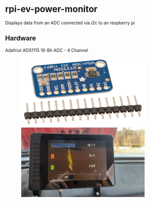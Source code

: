 # rpi-ev-power-monitor

Displays data from an ADC connected via i2c to an respberry pi

## Hardware
Adafriut ADS1115 16-Bit ADC - 4 Channel


<p align="center">
  <img src="images/adc.jpg" width = "400" height = "225"/>
  <img src="images/dash_computer.jpg" width = "400" height = "225"/>
</p>

